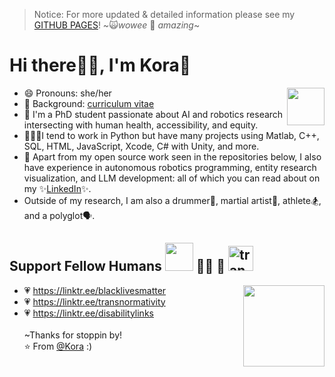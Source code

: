 <!--  owo hello, feel free to snoop ig  -->
> Notice: For more updated & detailed information please see my <a href="https://korashughes.github.io/">GITHUB PAGES</a>! \~🙀<i>wowee</i> 🤩 <em>amazing</em>\~
<!-- <img src="https://github.com/KoraSHughes/KoraSHughes/blob/main/heyitsmepng.png" width=110 alt="pic of me :)" align=right> -->
# Hi there👋🏽, I'm Kora🌸
  - 😄 Pronouns: she/her <img src="https://media.giphy.com/media/WUlplcMpOCEmTGBtBW/giphy.gif" width="60" align=right>
  - 📝 Background: <a href="https://docs.google.com/document/d/1HrtfWwI153WX1UtNxkRJzRZ9ZC9D8AehBAdq7alomfQ/edit">curriculum vitae</a>
  - 💬 I'm a PhD student passionate about AI and robotics research intersecting with human health, accessibility, and equity.
  - 👩🏽‍💻I tend to work in Python but have many projects using Matlab, C++, SQL, HTML, JavaScript, Xcode, C# with Unity, and more.
  - 📝 Apart from my open source work seen in the repositories below, I also have experience in autonomous robotics programming, entity research visualization, and LLM development: all of which you can read about on my ✨<a href="https://www.linkedin.com/in/korashughes/">LinkedIn</a>✨.
  - Outside of my research, I am also a drummer🍗, martial artist🥋, athlete🏂, and a polyglot🗣️.
<!--
## Extra Info: 💁🏽 <img src="https://media.giphy.com/media/VgCDAzcKvsR6OM0uWg/giphy.gif" width="50">   <img src="https://media.giphy.com/media/vUUAX04g3fto4/giphy.gif" width=165 align=right>
  <table><tr><td valign="top" width="45.71%">
    <br> - 📫 How to reach me: <a href = "http://linkedin.com/in/korashughes/">LinkedIn<a/> or <a href="http://malito:korashughes@gmail.com">email</a></br>
    - ⚡ Fun fact: I speak English, Español, & 日本語 <img src="https://media.giphy.com/media/CL4ugoXsNnEjK/giphy.gif" width=170 alt="cute catbug">
  </td><td valign="top" width="54.29%">
    <img src="https://github-readme-stats.vercel.app/api?username=KoraSHughes&show_icons=true" alt="KoraSHughes" align=right />
  </td></tr></table>
-->
## Support Fellow Humans <img src="https://media.giphy.com/media/LnQjpWaON8nhr21vNW/giphy.gif" width="45"> 🏳️‍🌈 🤎 <img src="https://bloximages.newyork1.vip.townnews.com/breezejmu.org/content/tncms/assets/v3/editorial/a/89/a897b63c-eae7-11e9-a730-3fd6fe949eb0/5d9e64fdccbf2.image.png?resize=1200%2C1200" width=40 alt="trans rights"/>
  - 💗 https://linktr.ee/blacklivesmatter  <img src="https://media.giphy.com/media/WRZWkySp8IW2AoDC86/giphy.gif" width=130 align=right>
  - 💗 https://linktr.ee/transnormativity
  - 💗 https://linktr.ee/disabilitylinks
<br><br/>
~Thanks for stoppin by!</br>
⭐️ From [@Kora](https://github.com/KoraSHughes) :)
